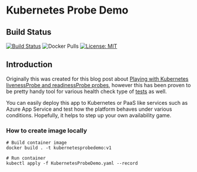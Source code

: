 # Kubernetes Probe Demo

## Build Status

[![Build Status](https://dev.azure.com/jannemattila/jannemattila/_apis/build/status/JanneMattila.KubernetesProbeDemo?branchName=master)](https://dev.azure.com/jannemattila/jannemattila/_build/latest?definitionId=54&branchName=master)
![Docker Pulls](https://img.shields.io/docker/pulls/jannemattila/k8s-probe-demo?style=plastic)
[![License: MIT](https://img.shields.io/badge/License-MIT-yellow.svg)](https://opensource.org/licenses/MIT)

## Introduction

Originally this was created for this blog post about
[Playing with Kubernetes livenessProbe and readinessProbe probes](https://docs.microsoft.com/en-us/archive/blogs/jannemattila/playing-with-kubernetes-livenessprobe-and-readinessprobe-probes),
however this has been proven to be pretty handy tool for
various health check type of [tests](https://github.com/JanneMattila/some-questions-and-some-answers/blob/master/q%26a/app_service_and_health_check.md) as well.

You can easily deploy this app to Kubernetes or
PaaS like services such as Azure App Service and test how the platform
behaves under various conditions. Hopefully, it helps to step up
your own availability game.

### How to create image locally

```batch
# Build container image
docker build . -t kubernetesprobedemo:v1

# Run container
kubectl apply -f KubernetesProbeDemo.yaml --record
``` 